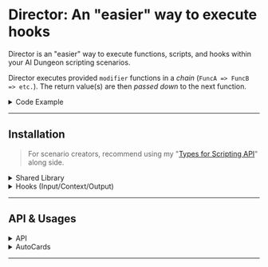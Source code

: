 # Director: An "easier" way to execute hooks

Director is an "easier" way to execute functions, scripts, and hooks within your AI Dungeon scripting scenarios.

Director executes provided `modifier` functions in a _chain_ (`FuncA => FuncB => etc.`). The return value(s) are then _passed down_ to the next function.

<details>
  <summary>Code Example</summary>

```js
// `onInput` hook

const fn = (text) => {
  text = 'My example.';
  return { text };
};
const fnA = (text) => {
  text += ' function A.';
  return { text };
};
const fnB = (text) => {
  text += ' function B.';
  return { text };
};
const fnC = (text) => {
  text += ' function C.';
  return { text };
};

director.input(fnA, fnB, fnC);

// Output: "My example. function A. function B. function C."

// Alternative(s)

// load('input', fnA, fnB, fnC);
// director.load('input', fnA, fnB, fnC);
// director.onInput(fnA, fnB, fnC);
```

</details>

---

## Installation

> For scenario creators, recommend using my "[Types for Scripting API](<https://github.com/magicoflolis/aidungeon.js/blob/main/Scripting%20Guidebook.md#types-for-scripting-api>)" along side.

<details>
  <summary>Shared Library</summary>

- Location: `Shared Library > Library`
- Code: [director.js](<https://raw.githubusercontent.com/magicoflolis/aidungeon.js/refs/heads/main/scripting/director.js>)
  - _Copy and paste Code into Location._

<details>
  <summary>Example Usage</summary>

```js
const stateA = () => {
  state.fooA = 'barA'
};
const stateB = () => {
  state.fooB = 'barB'
};
const stateC = () => {
  state.fooC = 'barC'
};

director.library(stateA, stateB, stateC);

// Equivalent to

const stateA = () => {
  state.fooA = 'barA'
};
const stateB = () => {
  state.fooB = 'barB'
};
const stateC = () => {
  state.fooC = 'barC'
};

stateA();
stateB();
stateC();
```

</details>

</details>

<details>
  <summary>Hooks (Input/Context/Output)</summary>

> [!IMPORTANT]
> Ensure `void 0` is **ALWAYS** present at the bottom of your hooks! _Or just add `//` as the last line._

- Remove/rename your `modifier` function!
  - Example: `const modifier` => `const fn`
- Remove any `modifier(text)` lines

<details>
  <summary>Code Examples</summary>

Primary:

```js
const fn = (text) => {
  return { text };
};

director.input(fn); // `onInput` hook

director.context(fn); // `onModelContext` hook

director.output(fn); // `onOutput` hook

void 0
```

Alternative:

```js
// Wrap entire "modifier()" inside `{ }`

{
  const modifier = (text) => {
    return { text };
  };

  // Replace the "modifier(text)" line
  director.input(modifier);
}

void 0
```

</details>

</details>

---

## API & Usages

<details>
  <summary>API</summary>

<details>
  <summary>Modifier Functions</summary>

```ts
function ModifierFN<T extends typeof text, S extends typeof stop>(this: typeof Director, text: T, stop: S, type: "library"): {
  text: T;
  stop?: S;
};
```

```js
/**
 * @typedef { <T extends unknown, S extends boolean>(this: typeof Director, text: T, stop?: S, type: 'output') => { text: T; stop?: S } } ModifierFN
 */

/**
 * @type { ModifierFN }
 */
const fn = function (text, stop, type) {
  // Note using "this" is typeof Director
  console.log(this.text, text, stop, type);
  return { text, stop }
}
```

</details>

<details>
  <summary>Parameter: Strings</summary>

```js
// `onOutput` hook

const fn = () => 'My character will ';
const fnStr = '(text) => { return { text: "Draw a card " } }';
const myFunction = (text) => {
  text += 'then pause the story.';
  return { text };
};

director.output(fn, fnStr, myFunction.toString());

// Output: "My character will draw a card then pause the story."

void 0
```

</details>

<details>
  <summary>Return: Arrays</summary>

```js
// `onModelContext` hook

const arr = () => {
  return ['My text.', true];
};

director.context(arr);

// Output: "stop" & stop = true

void 0
```

</details>

---

</details>

<details>
  <summary>AutoCards</summary>

> [!IMPORTANT]
> Replace `AutoCards(null);` line with `director.library(AutoCards);`

_Yes it works with AutoCards._

```js
// Shared Library

//#region Director
// ...
//#endregion

function AutoCards() {} director.library(AutoCards); // ...

// `onInput` hook

director.input(AutoCards);

// `onModelContext` hook

director.context(AutoCards);

// `onOutput` hook

director.output(AutoCards);
```

</details>

---
